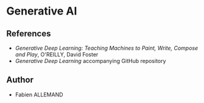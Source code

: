 # Generative AI

## References
- *Generative Deep Learning: Teaching Machines to Paint, Write, Compose and Play*, O'REILLY, David Foster 
- *Generative Deep Learning* accompanying GitHub repository[](https://github.com/davidADSP/GDL_code)

## Author
- Fabien ALLEMAND
